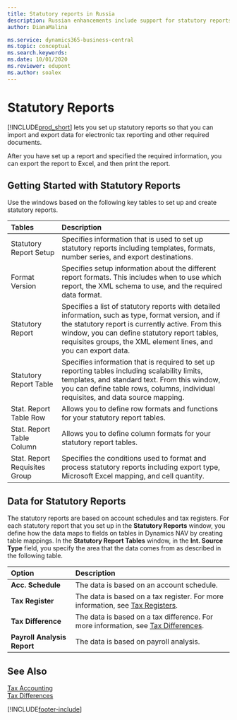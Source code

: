 ```yaml
---
title: Statutory reports in Russia
description: Russian enhancements include support for statutory reports.
author: DianaMalina

ms.service: dynamics365-business-central
ms.topic: conceptual
ms.search.keywords:
ms.date: 10/01/2020
ms.reviewer: edupont
ms.author: soalex
---
```


# Statutory Reports

[!INCLUDE[prod_short](../../includes/prod_short.md)] lets you set up statutory reports so that you can import and export data for electronic tax reporting and other required documents.

After you have set up a report and specified the required information, you can export the report to Excel, and then print the report.

## Getting Started with Statutory Reports

Use the windows based on the following key tables to set up and create statutory reports. 

| Tables                        | Description                                                  |
| :---------------------------- | :----------------------------------------------------------- |
| Statutory Report Setup        | Specifies information that is used to set up statutory reports including templates, formats, number series, and export destinations. |
| Format Version                | Specifies setup information about the different report formats. This includes when to use which report, the XML schema to use, and the required data format. |
| Statutory Report              | Specifies a list of statutory reports with detailed information, such as type, format version, and if the statutory report is currently active. From this window, you can define statutory report tables, requisites groups, the XML element lines, and you can export data. |
| Statutory Report Table        | Specifies information that is required to set up reporting tables including scalability limits, templates, and standard text.   From this window, you can define table rows, columns, individual requisites, and data source mapping. |
| Stat. Report Table Row        | Allows you to define row formats and functions for your statutory report tables. |
| Stat. Report Table Column     | Allows you to define column formats for your statutory report tables. |
| Stat. Report Requisites Group | Specifies the conditions used to format and process statutory reports including export type, Microsoft Excel mapping, and cell quantity. |

## Data for Statutory Reports

The statutory reports are based on account schedules and tax registers. For each statutory report that you set up in the **Statutory Reports** window, you define how the data maps to fields on tables in Dynamics NAV by creating table mappings. In the **Statutory Report Tables** window, in the **Int. Source Type** field, you specify the area that the data comes from as described in the following table.

| Option                      | Description                                                  |
| :-------------------------- | :----------------------------------------------------------- |
| **Acc. Schedule**           | The data is based on an account schedule.                    |
| **Tax Register**            | The data is based on a tax register. For more information, see [Tax Registers](tax-registers.md). |
| **Tax Difference**          | The data is based on a tax difference. For more information, see [Tax Differences](tax-differences.md). |
| **Payroll Analysis Report** | The data is based on payroll analysis.                       |

## See Also

[Tax Accounting](Tax-Differences.md)  
[Tax Differences](Tax-Accounting.md)  


[!INCLUDE[footer-include](../../includes/footer-banner.md)]